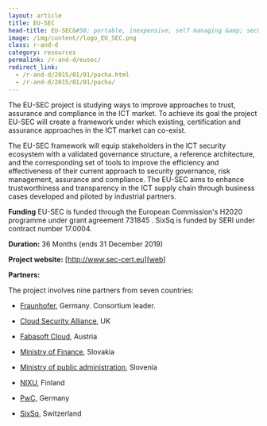 ```yaml
---
layout: article
title: EU-SEC
head-title: EU-SEC&#58; portable, inexpensive, self managing &amp; secure cloud
image: /img/content//logo_EU_SEC.png
class: r-and-d
category: resources
permalink: /r-and-d/eusec/
redirect_link:
  - /r-and-d/2015/01/01/pacha.html
  - /r-and-d/2015/01/01/pacha/
---
```


The EU-SEC project is studying ways to improve approaches to trust, assurance and compliance in the ICT market. To achieve its goal the project EU-SEC will create a framework under which existing, certification and assurance approaches in the ICT market can co-exist.

The EU-SEC framework will equip stakeholders in the ICT security ecosystem with a validated governance structure, a reference architecture, and the corresponding set of tools to improve the efficiency and effectiveness of their current approach to security governance, risk management, assurance and compliance. The EU-SEC aims to enhance trustworthiness and transparency in the ICT supply chain through business cases developed and piloted by industrial partners. 

**Funding** EU-SEC is funded through the European Commission's H2020
  programme under grant agreement 731845 . SixSq is funded by SERI under contract number 17.0004.

**Duration:** 36 Months (ends 31 December 2019) 

**Project website:** [http://www.sec-cert.eu][web]

**Partners:** 

The project involves nine partners from seven countries:

- [Fraunhofer](https://www.fraunhofer.de), Germany. Consortium leader.

- [Cloud Security Alliance](https://cloudsecurityalliance.org), UK

- [Fabasoft Cloud](https://www.fabasoft.com/en/), Austria 

- [Ministry of Finance](http://www.finance.gov.sk/en/), Slovakia

- [Ministry of public administration](http://www.mju.gov.si/en/), Slovenia

- [NIXU](https://www.nixu.com), Finland 

- [PwC](http://www.pwc.de/en/), Germany

- [SixSq](http://sixsq.com), Switzerland 

[web]: http://www.sec-cert.eu







